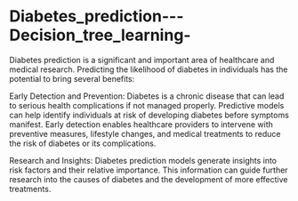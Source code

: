 # Diabetes_prediction---Decision_tree_learning-

Diabetes prediction is a significant and important area of healthcare and medical research. Predicting the likelihood of diabetes in individuals has the potential to bring several benefits:

Early Detection and Prevention: Diabetes is a chronic disease that can lead to serious health complications if not managed properly. Predictive models can help identify individuals at risk of developing diabetes before symptoms manifest. Early detection enables healthcare providers to intervene with preventive measures, lifestyle changes, and medical treatments to reduce the risk of diabetes or its complications.

    
Research and Insights: Diabetes prediction models generate insights into risk factors and their relative importance. This information can guide further research into the causes of diabetes and the development of more effective treatments.

   
